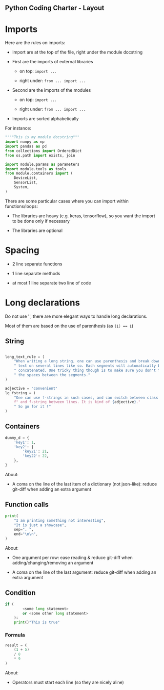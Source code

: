 Python Coding Charter - Layout
---


# Imports

Here are the rules on imports:

- Import are at the top of the file, right under the module docstring

- First are the imports of external libraries

    - on top: `import ...`
    
    - right under: `from ... import ...`
    
- Second are the imports of the modules

    - on top: `import ...`
    
    - right under: `from ... import ...`

- Imports are sorted alphabetically

For instance:

```python
""""This is my module docstring"""
import numpy as np
import pandas as pd
from collections import OrderedDict
from os.path import exists, join

import module.params as parameters
import module.tools as tools
from module.containers import (
    DeviceList,
    SensorList,
    System,
)
```

There are some particular cases where you can import within functions/loops:
 
- The libraries are heavy (e.g. keras, tensorflow), so you want the import to be done only if necessary

- The libraries are optional




# Spacing

- 2 line separate functions

- 1 line separate methods

- at most 1 line separate two line of code



# Long declarations


Do not use '\', there are more elegant ways to handle long declarations.

Most of them are based on the use of parenthesis (as `(1) == 1`)


## String

```python

long_text_rule = (
    "When writing a long string, one can use parenthesis and break down the"
    " text on several lines like so. Each segments will automatically be"
    " concatenated. One tricky thing though is to make sure you don't forget"
    " the spaces between the segments."
)

adjective = "convenient"
lg_fstring = (
    "One can use f-strings in such cases, and can switch between class string"
    f" and f-string between lines. It is kind of {adjective}."
    " So go for it !"
)
```


## Containers

```python
dummy_d = {
    'key1': 1,
    'key2': {
        'key21': 21,
        'key22': 22,
    },
}
```

About:

- A coma on the line of the last item of a dictionary (not json-like):  reduce git-diff when adding an extra argument


## Function calls



```python
print(
    "I am printing something not interesting",
    "It is just a showcase",
    sep=". ",
    end="\n\n",
)
```

About:

- One argument per row: ease reading & reduce git-diff when adding/changing/removing an argument

- A coma on the line of the last argument: reduce git-diff when adding an extra argument


## Condition

```python
if (
        <some long statement>
        or <some other long statement>
    ):
    print()"This is true"

```

### Formula

```python
result = (
    (1 + 5)
    / 8
    * 9
)
```

About:

- Operators must start each line (so they are nicely aline)
